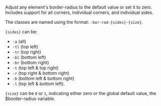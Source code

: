 Adjust any element's border-radius to the default value or set it to zero. Includes support for all corners, individual corners, and individual sides.

The classes are named using the format:
`-bor-rad-{sides}-{size}`.

`{sides}` can be:

* `-a` (all)
* `-tl` (top left)
* `-tr` (top right)
* `-bl` (bottom left)
* `-br` (bottom right)
* `-t` (top left & top right)
* `-r` (top right & bottom right)
* `-b` (bottom left & bottom right)
* `-l` (top left & bottom left).

`{size}` can be `0` or `1`, indicating either zero or the global default value, the $border-radius variable.
